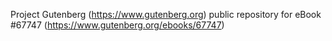 Project Gutenberg (https://www.gutenberg.org) public repository for eBook #67747 (https://www.gutenberg.org/ebooks/67747)
